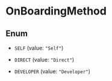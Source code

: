 
# OnBoardingMethod

## Enum


* `SELF` (value: `"Self"`)

* `DIRECT` (value: `"Direct"`)

* `DEVELOPER` (value: `"Developer"`)



